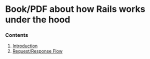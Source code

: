 # Book/PDF about how Rails works under the hood

### Contents
1. [Introduction](introduction.md)
2. [Request/Response Flow](request-response-flow/request-response-flow.md)
